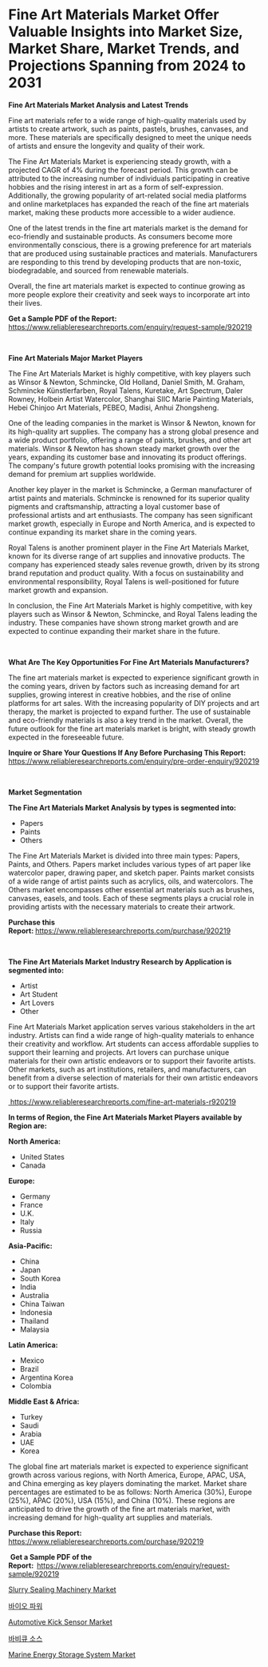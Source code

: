 <p><h1>Fine Art Materials Market Offer Valuable Insights into Market Size, Market Share, Market Trends, and Projections Spanning from 2024 to 2031</h1></p><p><strong>Fine Art Materials Market Analysis and Latest Trends</strong></p>
<p><p>Fine art materials refer to a wide range of high-quality materials used by artists to create artwork, such as paints, pastels, brushes, canvases, and more. These materials are specifically designed to meet the unique needs of artists and ensure the longevity and quality of their work.</p><p>The Fine Art Materials Market is experiencing steady growth, with a projected CAGR of 4% during the forecast period. This growth can be attributed to the increasing number of individuals participating in creative hobbies and the rising interest in art as a form of self-expression. Additionally, the growing popularity of art-related social media platforms and online marketplaces has expanded the reach of the fine art materials market, making these products more accessible to a wider audience.</p><p>One of the latest trends in the fine art materials market is the demand for eco-friendly and sustainable products. As consumers become more environmentally conscious, there is a growing preference for art materials that are produced using sustainable practices and materials. Manufacturers are responding to this trend by developing products that are non-toxic, biodegradable, and sourced from renewable materials.</p><p>Overall, the fine art materials market is expected to continue growing as more people explore their creativity and seek ways to incorporate art into their lives.</p></p>
<p><strong>Get a Sample PDF of the Report:&nbsp;</strong> <a href="https://www.reliableresearchreports.com/enquiry/request-sample/920219">https://www.reliableresearchreports.com/enquiry/request-sample/920219</a></p>
<p>&nbsp;</p>
<p><strong>Fine Art Materials Major Market Players</strong></p>
<p><p>The Fine Art Materials Market is highly competitive, with key players such as Winsor & Newton, Schmincke, Old Holland, Daniel Smith, M. Graham, Schmincke Künstlerfarben, Royal Talens, Kuretake, Art Spectrum, Daler Rowney, Holbein Artist Watercolor, Shanghai SIIC Marie Painting Materials, Hebei Chinjoo Art Materials, PEBEO, Madisi, Anhui Zhongsheng.</p><p>One of the leading companies in the market is Winsor & Newton, known for its high-quality art supplies. The company has a strong global presence and a wide product portfolio, offering a range of paints, brushes, and other art materials. Winsor & Newton has shown steady market growth over the years, expanding its customer base and innovating its product offerings. The company's future growth potential looks promising with the increasing demand for premium art supplies worldwide.</p><p>Another key player in the market is Schmincke, a German manufacturer of artist paints and materials. Schmincke is renowned for its superior quality pigments and craftsmanship, attracting a loyal customer base of professional artists and art enthusiasts. The company has seen significant market growth, especially in Europe and North America, and is expected to continue expanding its market share in the coming years.</p><p>Royal Talens is another prominent player in the Fine Art Materials Market, known for its diverse range of art supplies and innovative products. The company has experienced steady sales revenue growth, driven by its strong brand reputation and product quality. With a focus on sustainability and environmental responsibility, Royal Talens is well-positioned for future market growth and expansion.</p><p>In conclusion, the Fine Art Materials Market is highly competitive, with key players such as Winsor & Newton, Schmincke, and Royal Talens leading the industry. These companies have shown strong market growth and are expected to continue expanding their market share in the future.</p></p>
<p>&nbsp;</p>
<p><strong>What Are The Key Opportunities For Fine Art Materials Manufacturers?</strong></p>
<p><p>The fine art materials market is expected to experience significant growth in the coming years, driven by factors such as increasing demand for art supplies, growing interest in creative hobbies, and the rise of online platforms for art sales. With the increasing popularity of DIY projects and art therapy, the market is projected to expand further. The use of sustainable and eco-friendly materials is also a key trend in the market. Overall, the future outlook for the fine art materials market is bright, with steady growth expected in the foreseeable future.</p></p>
<p><strong>Inquire or Share Your Questions If Any Before Purchasing This Report:</strong> <a href="https://www.reliableresearchreports.com/enquiry/pre-order-enquiry/920219">https://www.reliableresearchreports.com/enquiry/pre-order-enquiry/920219</a></p>
<p>&nbsp;</p>
<p><strong>Market Segmentation</strong></p>
<p><strong>The Fine Art Materials Market Analysis by types is segmented into:</strong></p>
<p><ul><li>Papers</li><li>Paints</li><li>Others</li></ul></p>
<p><p>The Fine Art Materials Market is divided into three main types: Papers, Paints, and Others. Papers market includes various types of art paper like watercolor paper, drawing paper, and sketch paper. Paints market consists of a wide range of artist paints such as acrylics, oils, and watercolors. The Others market encompasses other essential art materials such as brushes, canvases, easels, and tools. Each of these segments plays a crucial role in providing artists with the necessary materials to create their artwork.</p></p>
<p><strong>Purchase this Report:&nbsp;</strong><a href="https://www.reliableresearchreports.com/purchase/920219">https://www.reliableresearchreports.com/purchase/920219</a></p>
<p>&nbsp;</p>
<p><strong>The Fine Art Materials Market Industry Research by Application is segmented into:</strong></p>
<p><ul><li>Artist</li><li>Art Student</li><li>Art Lovers</li><li>Other</li></ul></p>
<p><p>Fine Art Materials Market application serves various stakeholders in the art industry. Artists can find a wide range of high-quality materials to enhance their creativity and workflow. Art students can access affordable supplies to support their learning and projects. Art lovers can purchase unique materials for their own artistic endeavors or to support their favorite artists. Other markets, such as art institutions, retailers, and manufacturers, can benefit from a diverse selection of materials for their own artistic endeavors or to support their favorite artists.</p></p>
<p><a href="https://www.reliableresearchreports.com/fine-art-materials-r920219">&nbsp;https://www.reliableresearchreports.com/fine-art-materials-r920219</a></p>
<p><strong>In terms of Region, the Fine Art Materials Market Players available by Region are:</strong></p>
<p>
    <p> <strong> North America: </strong>
        <ul>
            <li>United States</li>
            <li>Canada</li>
        </ul>
        </p> 
    <p> <strong> Europe: </strong>
        <ul>
            <li>Germany</li>
            <li>France</li>
            <li>U.K.</li>
            <li>Italy</li>
            <li>Russia</li>
        </ul>
        </p> 
    <p> <strong> Asia-Pacific: </strong>
        <ul>
            <li>China</li>
            <li>Japan</li>
            <li>South Korea</li>
            <li>India</li>
            <li>Australia</li>
            <li>China Taiwan</li>
            <li>Indonesia</li>
            <li>Thailand</li>
            <li>Malaysia</li>
        </ul>
        </p> 
    <p> <strong> Latin America: </strong>
        <ul>
            <li>Mexico</li>
            <li>Brazil</li>
            <li>Argentina Korea</li>
            <li>Colombia</li>
        </ul>
        </p> 
    <p> <strong> Middle East & Africa: </strong>
        <ul>
            <li>Turkey</li>
            <li>Saudi</li>
            <li>Arabia</li>
            <li>UAE</li>
            <li>Korea</li>
        </ul>
    </p>
    </p>
<p><p>The global fine art materials market is expected to experience significant growth across various regions, with North America, Europe, APAC, USA, and China emerging as key players dominating the market. Market share percentages are estimated to be as follows: North America (30%), Europe (25%), APAC (20%), USA (15%), and China (10%). These regions are anticipated to drive the growth of the fine art materials market, with increasing demand for high-quality art supplies and materials.</p></p>
<p><strong>Purchase this Report: </strong><a href="https://www.reliableresearchreports.com/purchase/920219">https://www.reliableresearchreports.com/purchase/920219</a></p>
<p>&nbsp;<strong>Get a Sample PDF of the Report:&nbsp;&nbsp;</strong><a href="https://www.reliableresearchreports.com/enquiry/request-sample/920219">https://www.reliableresearchreports.com/enquiry/request-sample/920219</a></p>
<p><strong></strong></p>
<p><p><a href="https://www.linkedin.com/pulse/slurry-sealing-machinerynbspmarket-focuses-market-share-fesve">Slurry Sealing Machinery Market</a></p><p><a href="https://github.com/vs10l4sfg5c/Market-Research-Report-List-2/blob/main/393592151963.md">바이오 파워</a></p><p><a href="https://www.linkedin.com/pulse/automotive-kick-sensor-market-insight-trends-growth-forecasted-lj6qe">Automotive Kick Sensor Market</a></p><p><a href="https://github.com/Skyleitney456456/Market-Research-Report-List-1/blob/main/180345251964.md">바비큐 소스</a></p><p><a href="https://github.com/bmorecock/Market-Research-Report-List-3/blob/main/marine-energy-storage-system-market.md">Marine Energy Storage System Market</a></p></p>